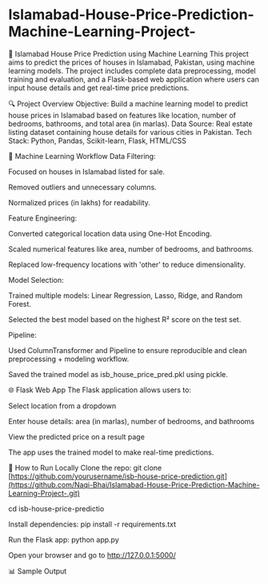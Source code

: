 # Islamabad-House-Price-Prediction-Machine-Learning-Project-
🏡 Islamabad House Price Prediction using Machine Learning
This project aims to predict the prices of houses in Islamabad, Pakistan, using machine learning models. The project includes complete data preprocessing, model training and evaluation, and a Flask-based web application where users can input house details and get real-time price predictions.

🔍 Project Overview
Objective: Build a machine learning model to predict house prices in Islamabad based on features like location, number of bedrooms, bathrooms, and total area (in marlas).
Data Source: Real estate listing dataset containing house details for various cities in Pakistan.
Tech Stack: Python, Pandas, Scikit-learn, Flask, HTML/CSS

🧠 Machine Learning Workflow
  Data Filtering:


Focused on houses in Islamabad listed for sale.

Removed outliers and unnecessary columns.

Normalized prices (in lakhs) for readability.


  Feature Engineering:

Converted categorical location data using One-Hot Encoding.

Scaled numerical features like area, number of bedrooms, and bathrooms.

Replaced low-frequency locations with 'other' to reduce dimensionality.


  Model Selection:

Trained multiple models: Linear Regression, Lasso, Ridge, and Random Forest.

Selected the best model based on the highest R² score on the test set.


  Pipeline:

Used ColumnTransformer and Pipeline to ensure reproducible and clean preprocessing + modeling workflow.

Saved the trained model as isb_house_price_pred.pkl using pickle.


🌐     Flask Web App
The Flask application allows users to:

Select location from a dropdown

Enter house details: area (in marlas), number of bedrooms, and bathrooms

View the predicted price on a result page

The app uses the trained model to make real-time predictions.

🚀 How to Run Locally
Clone the repo:
git clone [https://github.com/yourusername/isb-house-price-prediction.git](https://github.com/Naqi-Bhai/Islamabad-House-Price-Prediction-Machine-Learning-Project-.git)

cd isb-house-price-predictio

Install dependencies:
pip install -r requirements.txt

Run the Flask app:
python app.py

Open your browser and go to http://127.0.0.1:5000/

📊 Sample Output

